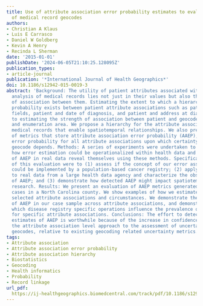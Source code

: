 ```yaml
---
title: Use of attribute association error probability estimates to evaluate quality
  of medical record geocodes
authors:
- Christian A Klaus
- Luis E Carrasco
- Daniel W Goldberg
- Kevin A Henry
- Recinda L Sherman
date: '2015-01-01'
publishDate: '2024-06-05T21:10:25.128095Z'
publication_types:
- article-journal
publication: '*International Journal of Health Geographics*'
doi: 10.1186/s12942-015-0019-3
abstract: 'Background: The utility of patient attributes associated with the spatiotemporal
  analysis of medical records lies not just in their values but also the strength
  of association between them. Estimating the extent to which a hierarchy of conditional
  probability exists between patient attribute associations such as patient identifying
  fields, patient and date of diagnosis, and patient and address at diagnosis is fundamental
  to estimating the strength of association between patient and geocode, and patient
  and enumeration area. We propose a hierarchy for the attribute associations within
  medical records that enable spatiotemporal relationships. We also present a set
  of metrics that store attribute association error probability (AAEP), to estimate
  error probability for all attribute associations upon which certainty in a patient
  geocode depends. Methods: A series of experiments were undertaken to understand
  how error estimation could be operationalized within health data and what levels
  of AAEP in real data reveal themselves using these methods. Specifically, the goals
  of this evaluation were to (1) assess if the concept of our error assessment techniques
  could be implemented by a population-based cancer registry; (2) apply the techniques
  to real data from a large health data agency and characterize the observed levels
  of AAEP; and (3) demonstrate how detected AAEP might impact spatiotemporal health
  research. Results: We present an evaluation of AAEP metrics generated for cancer
  cases in a North Carolina county. We show examples of how we estimated AAEP for
  selected attribute associations and circumstances. We demonstrate the distribution
  of AAEP in our case sample across attribute associations, and demonstrate ways in
  which disease registry specific operations influence the prevalence of AAEP estimates
  for specific attribute associations. Conclusions: The effort to detect and store
  estimates of AAEP is worthwhile because of the increase in confidence fostered by
  the attribute association level approach to the assessment of uncertainty in patient
  geocodes, relative to existing geocoding related uncertainty metrics.'
tags:
- Attribute association
- Attribute association error probability
- Attribute association hierarchy
- Biostatistics
- Geocoding
- Health informatics
- Probability
- Record linkage
url_pdf: 
  https://ij-healthgeographics.biomedcentral.com/track/pdf/10.1186/s12942-015-0019-3.pdf
---
```

